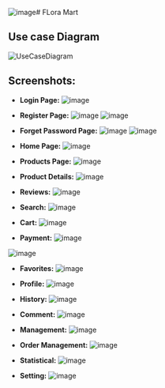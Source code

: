 ![image](https://github.com/user-attachments/assets/cafa734e-77f8-4c00-92d2-48fb6ed2c01f)# FLora Mart

## Use case Diagram
![UseCaseDiagram](https://github.com/user-attachments/assets/f0c212d5-015b-48c5-b985-d792029295d0)

## Screenshots:
- **Login Page:**
![image](https://github.com/user-attachments/assets/77129c73-8f66-4404-b904-ae344b23bd12)

- **Register Page:**
![image](https://github.com/user-attachments/assets/a2f610f3-5829-4617-86f1-f28051028f81)
![image](https://github.com/user-attachments/assets/7fa74030-7be7-4dd1-9a0e-80f947a4c227)

- **Forget Password Page:**
![image](https://github.com/user-attachments/assets/d7a6d365-5bc3-4c2b-9b37-8d06a1de2315)
![image](https://github.com/user-attachments/assets/cf8528ec-f89c-4618-bc20-f5ae4b031c8a)

- **Home Page:**
![image](https://github.com/user-attachments/assets/d13e57e3-9c1e-4eba-b76e-746cd3c4a8ac)

- **Products Page:**
![image](https://github.com/user-attachments/assets/78888313-805b-482d-a85e-f0d0661c224c)

- **Product Details:**
![image](https://github.com/user-attachments/assets/56d91934-a4ba-4002-a938-fab7df570546)

- **Reviews:**
![image](https://github.com/user-attachments/assets/654dc94d-42ee-49a7-a1a5-9195adf29ae7)

- **Search:**
![image](https://github.com/user-attachments/assets/13385ee7-f6c5-432d-a638-e9cede59d1d4)

- **Cart:**
![image](https://github.com/user-attachments/assets/61a80114-924e-470e-ac63-908cdac883cb)

- **Payment:**
![image](https://github.com/user-attachments/assets/99979071-02cd-4a5f-aa74-889d2a36ec8d)

![image](https://github.com/user-attachments/assets/2afefcee-8992-43e7-82cb-45cf1877c73f)

- **Favorites:**
![image](https://github.com/user-attachments/assets/5ec0af67-7486-4f02-a9ed-e933a06a9395)

- **Profile:**
![image](https://github.com/user-attachments/assets/f0556626-ef33-4f30-803f-066e08e879b6)

- **History:**
![image](https://github.com/user-attachments/assets/d08e3e54-1bb8-4b24-b6e6-a33bb01684ab)

- **Comment:**
![image](https://github.com/user-attachments/assets/1ffad881-5498-4ce1-b611-4ca4d20cffd9)

- **Management:**
![image](https://github.com/user-attachments/assets/2f6bd0e5-8c73-44d3-ab8d-6f32b2d928c8)

- **Order Management:**
![image](https://github.com/user-attachments/assets/2637dde2-3b52-4a69-8e11-f89da77c4552)

- **Statistical:**
![image](https://github.com/user-attachments/assets/8ae675aa-db77-4082-9ab6-01567ee4dd3d)

- **Setting:**
![image](https://github.com/user-attachments/assets/2e3ddbb4-7b52-4ec1-b624-2f4b3fcf4110)













